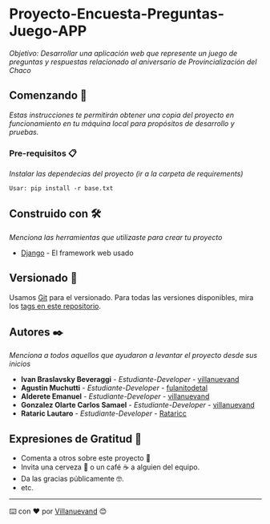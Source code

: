 # Proyecto-Encuesta-Preguntas-Juego-APP

_Objetivo: Desarrollar una aplicación web que represente un juego de preguntas y
respuestas relacionado al aniversario de Provincialización del Chaco_ 

## Comenzando 🚀

_Estas instrucciones te permitirán obtener una copia del proyecto en funcionamiento en tu máquina local para propósitos de desarrollo y pruebas._


### Pre-requisitos 📋

_Instalar las dependecias del proyecto (ir a la carpeta de requirements)_

```
Usar: pip install -r base.txt
```
## Construido con 🛠️

_Menciona las herramientas que utilizaste para crear tu proyecto_

* [Django](https://www.djangoproject.com/) - El framework web usado

## Versionado 📌

Usamos [Git](https://git-scm.com/) para el versionado. Para todas las versiones disponibles, mira los [tags en este repositorio](https://github.com/Rataricc/Proyecto-Encuesta-).

## Autores ✒️

_Menciona a todos aquellos que ayudaron a levantar el proyecto desde sus inicios_

* **Ivan Braslavsky Beveraggi** - *Estudiante-Developer* - [villanuevand]()
* **Agustin Muchutti** - *Estudiante-Developer* - [fulanitodetal]()
* **Alderete Emanuel** - *Estudiante-Developer* - [villanuevand]()
* **Gonzalez Olarte Carlos Samael** - *Estudiante-Developer* - [villanuevand]()
* **Rataric Lautaro** - *Estudiante-Developer* - [Rataricc](https://github.com/Rataricc)

## Expresiones de Gratitud 🎁

* Comenta a otros sobre este proyecto 📢
* Invita una cerveza 🍺 o un café ☕ a alguien del equipo. 
* Da las gracias públicamente 🤓.
* etc.

---
⌨️ con ❤️ por [Villanuevand](https://github.com/Villanuevand) 😊
